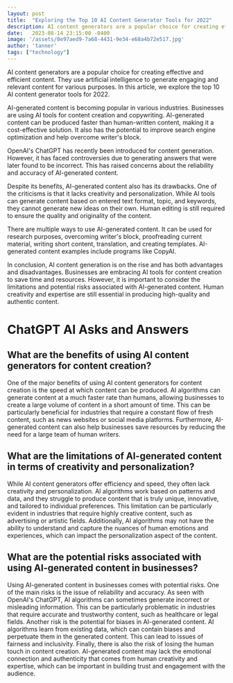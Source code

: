 ```yaml
---
layout: post
title:  "Exploring the Top 10 AI Content Generator Tools for 2022"
description: AI content generators are a popular choice for creating effective and efficient content. They use artificial intelligence to generate engaging and relevant content for various purposes.
date:   2023-08-14 23:15:00 -0400
image: '/assets/0e97aed9-7a68-4431-9e34-e68a4b72e517.jpg'
author: 'tanner'
tags: ["technology"]
---
```


AI content generators are a popular choice for creating effective and efficient content. They use artificial intelligence to generate engaging and relevant content for various purposes. In this article, we explore the top 10 AI content generator tools for 2022.

AI-generated content is becoming popular in various industries. Businesses are using AI tools for content creation and copywriting. AI-generated content can be produced faster than human-written content, making it a cost-effective solution. It also has the potential to improve search engine optimization and help overcome writer's block.

OpenAI's ChatGPT has recently been introduced for content generation. However, it has faced controversies due to generating answers that were later found to be incorrect. This has raised concerns about the reliability and accuracy of AI-generated content.

Despite its benefits, AI-generated content also has its drawbacks. One of the criticisms is that it lacks creativity and personalization. While AI tools can generate content based on entered text format, topic, and keywords, they cannot generate new ideas on their own. Human editing is still required to ensure the quality and originality of the content.

There are multiple ways to use AI-generated content. It can be used for research purposes, overcoming writer's block, proofreading current material, writing short content, translation, and creating templates. AI-generated content examples include programs like CopyAI.

In conclusion, AI content generation is on the rise and has both advantages and disadvantages. Businesses are embracing AI tools for content creation to save time and resources. However, it is important to consider the limitations and potential risks associated with AI-generated content. Human creativity and expertise are still essential in producing high-quality and authentic content.


# ChatGPT AI Asks and Answers
## What are the benefits of using AI content generators for content creation?
One of the major benefits of using AI content generators for content creation is the speed at which content can be produced. AI algorithms can generate content at a much faster rate than humans, allowing businesses to create a large volume of content in a short amount of time. This can be particularly beneficial for industries that require a constant flow of fresh content, such as news websites or social media platforms. Furthermore, AI-generated content can also help businesses save resources by reducing the need for a large team of human writers.

## What are the limitations of AI-generated content in terms of creativity and personalization?
While AI content generators offer efficiency and speed, they often lack creativity and personalization. AI algorithms work based on patterns and data, and they struggle to produce content that is truly unique, innovative, and tailored to individual preferences. This limitation can be particularly evident in industries that require highly creative content, such as advertising or artistic fields. Additionally, AI algorithms may not have the ability to understand and capture the nuances of human emotions and experiences, which can impact the personalization aspect of the content.

## What are the potential risks associated with using AI-generated content in businesses?
Using AI-generated content in businesses comes with potential risks. One of the main risks is the issue of reliability and accuracy. As seen with OpenAI's ChatGPT, AI algorithms can sometimes generate incorrect or misleading information. This can be particularly problematic in industries that require accurate and trustworthy content, such as healthcare or legal fields. Another risk is the potential for biases in AI-generated content. AI algorithms learn from existing data, which can contain biases and perpetuate them in the generated content. This can lead to issues of fairness and inclusivity. Finally, there is also the risk of losing the human touch in content creation. AI-generated content may lack the emotional connection and authenticity that comes from human creativity and expertise, which can be important in building trust and engagement with the audience.

